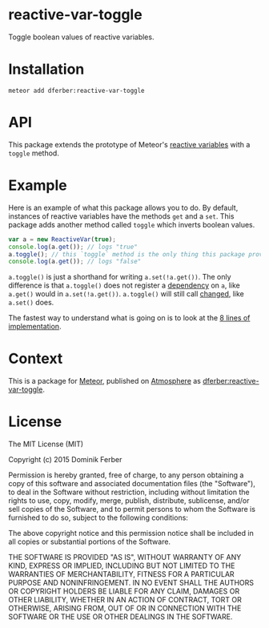 # reactive-var-toggle
Toggle boolean values of reactive variables.

# Installation
`meteor add dferber:reactive-var-toggle`

# API
This package extends the prototype of Meteor's [reactive variables](http://docs.meteor.com/#/full/reactivevar_pkg) with a `toggle` method.

# Example
Here is an example of what this package allows you to do.
By default, instances of reactive variables have the methods `get` and a `set`.
This package adds another method called `toggle` which inverts boolean values.

```js
var a = new ReactiveVar(true);
console.log(a.get()); // logs "true"
a.toggle(); // this `toggle` method is the only thing this package provides.
console.log(a.get()); // logs "false"
```

`a.toggle()` is just a shorthand for writing `a.set(!a.get())`.
The only difference is that `a.toggle()` does not register a [dependency](http://docs.meteor.com/#/full/dependency_depend) on `a`, like `a.get()` would in `a.set(!a.get())`.
`a.toggle()` will still call [changed](http://docs.meteor.com/#/full/dependency_changed), like `a.set()` does.

The fastest way to understand what is going on is to look at the [8 lines of implementation](https://github.com/dferber90/meteor-reactive-var-toggle/blob/master/toggle.js#L5-L12).


# Context
This is a package for [Meteor](https://www.meteor.com/), published on [Atmosphere](https://atmospherejs.com/) as [dferber:reactive-var-toggle](https://atmospherejs.com/dferber/reactive-var-toggle).


# License
The MIT License (MIT)

Copyright (c) 2015 Dominik Ferber

Permission is hereby granted, free of charge, to any person obtaining a copy
of this software and associated documentation files (the "Software"), to deal
in the Software without restriction, including without limitation the rights
to use, copy, modify, merge, publish, distribute, sublicense, and/or sell
copies of the Software, and to permit persons to whom the Software is
furnished to do so, subject to the following conditions:

The above copyright notice and this permission notice shall be included in all
copies or substantial portions of the Software.

THE SOFTWARE IS PROVIDED "AS IS", WITHOUT WARRANTY OF ANY KIND, EXPRESS OR
IMPLIED, INCLUDING BUT NOT LIMITED TO THE WARRANTIES OF MERCHANTABILITY,
FITNESS FOR A PARTICULAR PURPOSE AND NONINFRINGEMENT. IN NO EVENT SHALL THE
AUTHORS OR COPYRIGHT HOLDERS BE LIABLE FOR ANY CLAIM, DAMAGES OR OTHER
LIABILITY, WHETHER IN AN ACTION OF CONTRACT, TORT OR OTHERWISE, ARISING FROM,
OUT OF OR IN CONNECTION WITH THE SOFTWARE OR THE USE OR OTHER DEALINGS IN THE
SOFTWARE.
